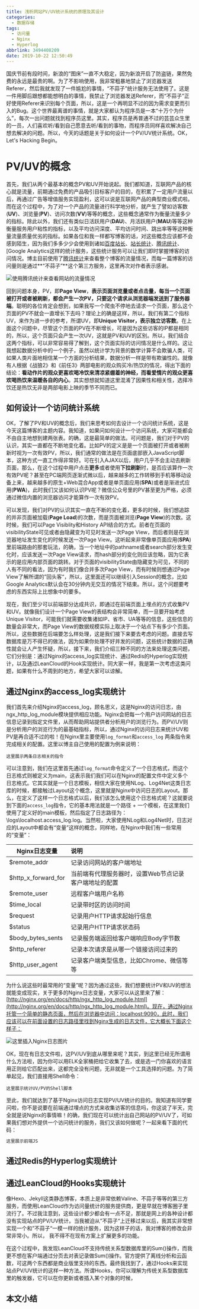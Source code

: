 ```yaml
---
title: 浅析网站PV/UV统计系统的原理及其设计
categories:
  - 数据存储
tags:
  - 访问量
  - Nginx
  - Hyperlog
abbrlink: 3494408209
date: 2019-10-22 12:50:49
---
```

国庆节前有段时间，新浪的“图床”一直不大稳定，因为新浪开启了防盗链，果然免费的永远是最贵的啊。为了不影响使用，我非常粗暴地禁止了浏览器发送Referer，然后我就发现了一件尴尬的事情，“不蒜子”统计服务无法使用了。这是一件用脚后跟想都能想明白的事情，我禁止了浏览器发送Referer，而“不蒜子”正好使用Referer来识别每个页面，所以，这是一个再明显不过的因为需求变更而引入的Bug。这个世界最离谱的事情，就是大家都认为程序员是一本“十万个为什么”，每次一出问题就找到程序员这里。其实，程序员是再普通不过的芸芸众生里的一员，人们喜欢听/看到自己愿意去听/看到的事物，而程序员同样喜欢解决自己想去解决的问题。所以，今天的话题是关于如何设计一个PV/UV统计系统。OK，Let's Hacking Begin。

# PV/UV的概念

首先，我们从两个最基本的概念PV和UV开始说起。我们都知道，互联网产品的核心就是流量，前期通过免费的产品吸引目标客户的目的，在积累了一定用户流量以后，再通过广告等增值服务实现盈利，这可以说是互联网产品的典型商业模式啦。而在这个过程中，为了对一个产品的流量进行科学地分析，就产生了譬如访客数(**UV**)、浏览量(**PV**)、访问次数(**VV**)等等的概念，这些概念通常作为衡量流量多少的指标。除此以外，我们还有类似日活跃用户(**DAU**)、月活跃用户(**MAU**)等等这种衡量服务用户粘性的指标，以及平均访问深度、平均访问时间、跳出率等等这种衡量流量质量优劣的指标。如果各位和我一样都写博客的话，对这些概念应该都不会感到陌生，因为我们多多少少会使用到诸如[百度站长]()、[站长统计]()、[腾讯统计]()、[Google Analytics这样的统计服务，这些统计服务可以让我们即时掌握博客的访问情况。博主目前使用了[腾讯统计]()来查看整个博客的流量情况，而每一篇博客的访问量则是通过**“不蒜子”**这个第三方服务，这里再次对作者表示感谢。



![使用腾讯统计来查看网站的流量情况]()



回到问题本身，PV，即**Page View**，**表示页面浏览量或者点击量，每当一个页面被打开或者被刷新，都会产生一次PV，只要这个请求从浏览器端发送到了服务器端**。聪明的各位肯定会想到，如果我写一个爬虫不停地去请求一个页面，那么这个页面的PV不就会一直增长下去吗？理论上的确是这样，所以，我们有第二个指标UV，来作为进一步的参考，所谓UV，即**Unique Visitor，表示独立访客数**。在上面这个问题中，尽管这个页面的PV在不断增长，可是因为这些访客的IP都是相同的，所以，这个页面只会产生一次UV，这就是PV和UV的区别。所以，我们结合这两个指标，可以非常容易得了解到，这个页面实际的访问情况是什么样的。这让我想起数据分析中的一个例子，虽然以统计学为背景的数学计算不会欺骗人类，可如果人类片面地相信某一个方面的分析结果，数据分析一样是带有欺骗性的。就像有人根据《战狼2》和《前任3》两部电影的观众购买冷/热饮的情况，得出下面的结论：**看动作片的观众更喜欢喝冷饮来清凉紧绷着的神经，而看爱情片的观众更喜欢喝热饮来温暖各自的内心**。其实想想就知道这里混淆了因果性和相关性，选择冷饮还是热饮无非是两部电影上映的季节不同而已。

## 如何设计一个访问统计系统
OK，了解了PV和UV的概念后，我们来思考如何去设计一个访问统计系统，这是今天这篇博客的主题内容。我知道，如果问如何设计一个访问系统，大家可能都会不由自主地想到建两张表。的确，这是最简单的做法。可问题是，我们对于PV的认识，其实一直都在不断地变化着。比如PV的定义是是一个页面被打开或者被刷新时视为一次有效PV，所以，我们通常的做法是在页面底部嵌入JavaScript脚本，这种方式一直工作得非常好。可在引入AJAX以后，用户几乎不会主动去刷新页面，那么，在这个过程中用户点击**更多**或者使用**下拉刷新**时，是否应该算作一次有效PV呢？甚至在PC端网页逐渐式微以后，越来越多的工作转移到手机等移动设备上来，越来越多的原生+Web混合App或者是单页面应用(**SPA**)或者是渐进式应用(**PWA**)，此时我们又该如何认识PV呢？微信公众号里的PV甚至更为严格，必须通过微信内置的浏览器访问才能算作一次有效PV。

可以发现，我们对PV的认识其实一直在不断的变化着，更多的时候，我们想追踪的并非页面被加载(**Page Load**)的次数，而是页面被浏览(**Page View**)的次数。这时候，我们可以Page Visiblity和History API结合的方式。前者在页面的visibilityState可见或者由隐藏变为可见时发送一次Page View，而后者则是在浏览器地址发生变化的时候发送一次Page View。这听起来非常像单页面应用(**SPA**)里前端路由的那套玩法，的确，当一个地址中的pathname或者search部分发生变化时，应该发送一次Page View请求，而hash部分的变化则应该忽略，因为它表示的是应用内部页面的跳转。对于页面的visibilityState由隐藏变为可见，不同的人有不同的看法，因为有时我们像合并多次Page View，而有时候则想通过Page View了解所谓的”回头客“，所以，这里面还可以继续引入Session的概念，比如Google Analytics默认会在30分钟内无交互的情况下结束。所以，这个问题要考虑的东西实际上比想象中的要多。

现在，我们至少可以前端部分达成共识，即通过在前端页面上埋点的方式收集PV和UV。就像我们设计一个Page View的表结构会非常简单，而一旦要开始考虑Unique Visitor，可能我们就需要收集诸如IP、省市、UA等等的信息，这些信息的数量会非常大，而Page View的数据规模实际上取决于一个站点下有多少个页面。所以，这些数据在后端要怎么样处理，这是我们接下来要去考虑的问题。直接去写数据库是万不得已的做法，因为如果你处理不好并发的问题，这些统计数据的正确性就会让人产生怀疑，所以，接下来，我们介绍三种不同的方法来处理这类问题，它们分别是：通过Nginx的access_log实现统计、通过Redis的Hyperlog实现统计，以及通过LeanCloud的Hook实现统计。同大家一样，我是第一次考虑这类问题，如果有什么不周到的地方，希望大家可以谅解。

## 通过Nginx的access_log实现统计

我们首先来介绍Nginx的access_log，顾名思义，这是Nginx的访问日志，由ngx_http_log_module模块提供相应功能。Nginx会把每一个用户访问网站的日志信息记录到指定文件里，从而帮助网站提供者分析用户的浏览行为。而PV/UV则是分析用户的浏览行为的最基础指标，所以，通过Nginx的访问日志来统计UV和PV是再合适不过的啦！在Nginx里主要使用`log_format`和`access_log` 两条指令来完成相关的配置。这里以博主自己使用的配置为例来说明：
```Shell
这里展示两条日志相关的指令
```
可以注意到，我们在这里首先通过`log_format`命令定义了一个日志格式，而这个日志格式则被定义为main，这表示我们我们可以在Nginx的配置文件中定义多个日志格式。它其实就是一个日志模板，相信大家在使用NLog、Log4Net这类日志库的时候，都接触过Layout这个概念，这里就是Nginx中访问日志的Layout。那么，在定义了这样一个日志格式以后，我们该怎么使用这个日志格式呢？这就要说到下面的`access_log`指令，它的基本用法就是一个路径 + 一个模板，在这里我们使用了定义好的main模板，然后指定了日志路径为：\logs\localhost.access_log.log。当然啦，大家使用NLog和Log4Net时，日志对应的Layout中都会有“变量”这样的概念，同样地，在Nginx中我们有一些常用的“变量”：

| Nginx日志变量 | 说明 |
| ------------------- | :--------------------------- |
| $remote_addr | 记录访问网站的客户端地址 |
| $http_x_forward_for | 当前端有代理服务器时，设置Web节点记录客户端地址的配置 |
| $remote_user | 远程客户端用户名称 |
| $time_local | 记录带时区的访问时间 |
| $request | 记录用户HTTP请求起始行信息 |
| $status | 记录用户HTTP请求状态码 |
| $body_bytes_sents | 记录服务端返回给客户端响应Body字节数 |
| $http_referer | 记录本次请求是从哪一个链接访问过来的 |
| $http_user_agent | 记录客户端类型信息，比如Chrome、微信等等 |

为什么说这些时最常用的“变量”呢？因为通过这些，我们想要统计PV和UV的想法就能变成现实，关于更多的Nginx日志变量，大家可以从这里来了解：[http://nginx.org/en/docs/http/ngx_http_log_module.html](http://nginx.org/en/docs/http/ngx_http_log_module.html)。现在，通过Nginx托管一个简单的静态页面，然后在浏览器中访问：localhost:9090，此时，我们应该可以在前面设置的日志路径里找到Nginx生成的日志文件，它大概长下面这个样子：

![这里插入Nginx日志图片]()

OK，现在有日志文件啦，这PV/UV到底从哪里来呢？其实，到这里已经无所谓用什么方法啦，因为你可以用ELK全家桶把给它收集了去，或是选一门你喜欢的语言用正则给它匹配出来，这都完全没有问题，无非就是一个工具选择的问题。为了简单起见，我们直接用Shell命令：

```shell
这里展示统计UV/PV的Shell脚本
```

至此，我们就达到了基于Nginx访问日志实现PV/UV统计的目的。我知道有同学要问啦，你不是说要在前端通过埋点的方式来收集访客的信息吗，你这说了半天，完全就是说Nginx的事情嘛！的确，我们现在可以统计出自己网站的PV/UV了，可如果我们想对外提供一个访问统计的服务，我们又该如何做呢？一起来看下面的代码：

```javascript
这里展示前端JS
```



## 通过Redis的Hyperlog实现统计

## 通过LeanCloud的Hooks实现统计

像Hexo、Jekyll这类静态博客，本质上是非常依赖Valine、不蒜子等等的第三方服务，而使用LeanCloud作为访问量统计的服务提供商，更是早就在博客圈子里流行了。不过我注意到，这些设计都少都会有一点不足，那就是网上的各种设计都没有实现站点的PV/UV统计。当我被迫从”不蒜子“上迁移过来以后，我其实非常想实现一个和”不蒜子“一模一样的统计服务，因为这样子的话，我对博客的修改会非常非常小。所以， 我不得不在现有方案上扩展更多的功能。

在这个过程中，我发现LeanCloud不支持传统关系型数据库里的Sum()操作，而我更不想在客户端通过分页去对表记录做Sum()操作。官方提供了离线分析和云函数，可这两个东西都是商业版里支持的东西。最终我找到了，通过Hooks来实现站点PV/UV统计的这样一种方法。所谓Hooks，你可以理解为传统关系型数据库里的触发器，它可以在你更新或者插入某个对象的时候，

## 本文小结